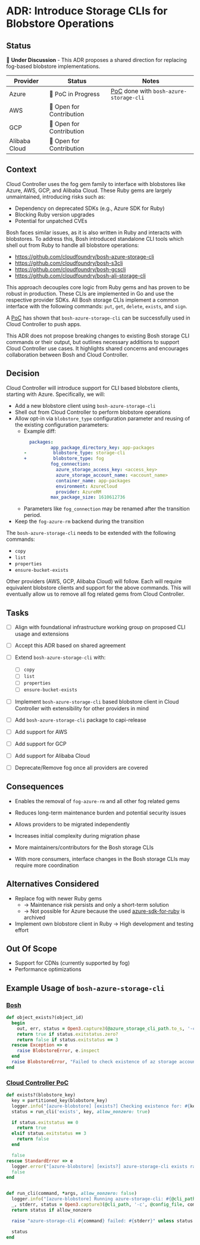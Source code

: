 # ADR: Introduce Storage CLIs for Blobstore Operations

## Status

🔄 **Under Discussion** - This ADR proposes a shared direction for replacing fog-based blobstore implementations.

| Provider     | Status                    | Notes                                                                                                   |
|--------------|---------------------------|---------------------------------------------------------------------------------------------------------|
| Azure        | 🚧 PoC in Progress        | [PoC](https://github.com/cloudfoundry/cloud_controller_ng/pull/4397) done with `bosh-azure-storage-cli` |
| AWS          | 🧭 Open for Contribution  |                                                                                                         |
| GCP          | 🧭 Open for Contribution  |                                                                                                         |
| Alibaba Cloud| 🧭 Open for Contribution  |                                                                                                         |


## Context

Cloud Controller uses the fog gem family to interface with blobstores like Azure, AWS, GCP, and Alibaba Cloud.
These Ruby gems are largely unmaintained, introducing risks such as:
* Dependency on deprecated SDKs (e.g., Azure SDK for Ruby)
* Blocking Ruby version upgrades
* Potential for unpatched CVEs

Bosh faces similar issues, as it is also written in Ruby and interacts with blobstores. To address this, Bosh introduced standalone CLI tools which shell out from Ruby to handle all blobstore operations:
- https://github.com/cloudfoundry/bosh-azure-storage-cli
- https://github.com/cloudfoundry/bosh-s3cli
- https://github.com/cloudfoundry/bosh-gcscli
- https://github.com/cloudfoundry/bosh-ali-storage-cli

This approach decouples core logic from Ruby gems and has proven to be robust in production.
These CLIs are implemented in Go and use the respective provider SDKs.
All Bosh storage CLIs implement a common interface with the following commands: `put`, `get`, `delete`, `exists`, and `sign`.

A [PoC](https://github.com/cloudfoundry/cloud_controller_ng/pull/4397) has shown that `bosh-azure-storage-cli` can be successfully used in Cloud Controller to push apps.

This ADR does not propose breaking changes to existing Bosh storage CLI commands or their output, but outlines necessary additions to support Cloud Controller use cases. It highlights shared concerns and encourages collaboration between Bosh and Cloud Controller.

## Decision

Cloud Controller will introduce support for CLI based blobstore clients, starting with Azure.
Specifically, we will:
* Add a new blobstore client using `bosh-azure-storage-cli`
* Shell out from Cloud Controller to perform blobstore operations
* Allow opt-in via `blobstore_type` configuration parameter and reusing of the existing configuration parameters:
  * Example diff:
    ```YAML
      packages:
              app_package_directory_key: app-packages
    -          blobstore_type: storage-cli
    +          blobstore_type: fog
              fog_connection:
                azure_storage_access_key: <access_key>
                azure_storage_account_name: <account_name>
                container_name: app-packages
                environment: AzureCloud
                provider: AzureRM
              max_package_size: 1610612736
    ```
  * Parameters like `fog_connection` may be renamed after the transition period.       
* Keep the `fog-azure-rm` backend during the transition

The `bosh-azure-storage-cli` needs to be extended with the following commands:
* `copy`
* `list`
* `properties`
* `ensure-bucket-exists`

Other providers (AWS, GCP, Alibaba Cloud) will follow. Each will require equivalent blobstore clients and support for the above commands.
This will eventually allow us to remove all fog related gems from Cloud Controller.

## Tasks

- [ ] Align with foundational infrastructure working group on proposed CLI usage and extensions
- [ ] Accept this ADR based on shared agreement
- [ ] Extend `bosh-azure-storage-cli` with:
  - [ ] `copy`
  - [ ] `list`
  - [ ] `properties`
  - [ ] `ensure-bucket-exists`
- [ ] Implement `bosh-azure-storage-cli` based blobstore client in Cloud Controller with extensibility for other providers in mind
- [ ] Add `bosh-azure-storage-cli` package to capi-release
- [ ] Add support for AWS
- [ ] Add support for GCP
- [ ] Add support for Alibaba Cloud
- [ ] Deprecate/Remove fog once all providers are covered


## Consequences

* Enables the removal of `fog-azure-rm` and all other fog related gems
* Reduces long-term maintenance burden and potential security issues
* Allows providers to be migrated independently
* Increases initial complexity during migration phase
* More maintainers/contributors for the Bosh storage CLIs


* With more consumers, interface changes in the Bosh storage CLIs may require more coordination

## Alternatives Considered

* Replace fog with newer Ruby gems
  *  → Maintenance risk persists and only a short-term solution
  *  → Not possible for Azure because the used [azure-sdk-for-ruby](https://github.com/Azure/azure-sdk-for-ruby) is archived
* Implement own blobstore client in Ruby → High development and testing effort


## Out Of Scope

* Support for CDNs (currently supported by fog)
* Performance optimizations 

## Example Usage of `bosh-azure-storage-cli`

### [Bosh](https://github.com/cloudfoundry/bosh/blob/main/src/bosh-director/lib/bosh/director/blobstore/azurestoragecli_blobstore_client.rb)
```Ruby
def object_exists?(object_id)
  begin
    out, err, status = Open3.capture3(@azure_storage_cli_path.to_s, '-c', @config_file.to_s, 'exists', object_id.to_s)
    return true if status.exitstatus.zero?
    return false if status.exitstatus == 3
  rescue Exception => e
    raise BlobstoreError, e.inspect
  end
  raise BlobstoreError, "Failed to check existence of az storage account object, code #{status.exitstatus}, output: '#{out}', error: '#{err}'" unless status.success?
end
```

### [Cloud Controller PoC](https://github.com/cloudfoundry/cloud_controller_ng/pull/4397)
```Ruby
def exists?(blobstore_key)
  key = partitioned_key(blobstore_key)
  logger.info("[azure-blobstore] [exists?] Checking existence for: #{key}")
  status = run_cli('exists', key, allow_nonzero: true)

  if status.exitstatus == 0
    return true
  elsif status.exitstatus == 3
    return false
  end

  false
rescue StandardError => e
  logger.error("[azure-blobstore] [exists?] azure-storage-cli exists raised error: #{e.message} for #{key}")
  false
end


def run_cli(command, *args, allow_nonzero: false)
  logger.info("[azure-blobstore] Running azure-storage-cli: #{@cli_path} -c #{@config_file} #{command} #{args.join(' ')}")
  _, stderr, status = Open3.capture3(@cli_path, '-c', @config_file, command, *args)
  return status if allow_nonzero

  raise "azure-storage-cli #{command} failed: #{stderr}" unless status.success?

  status
end
```
